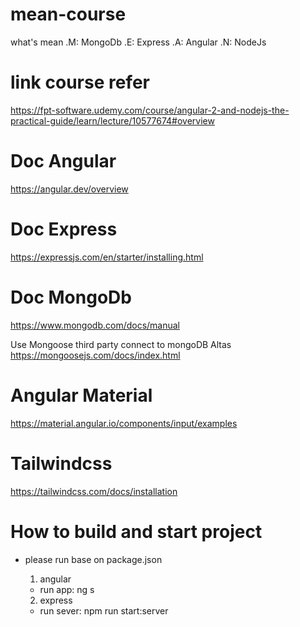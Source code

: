 # mean-course 

what's mean
  .M: MongoDb
  .E: Express
  .A: Angular
  .N: NodeJs

# link course refer 
https://fpt-software.udemy.com/course/angular-2-and-nodejs-the-practical-guide/learn/lecture/10577674#overview

# Doc Angular
https://angular.dev/overview

# Doc Express
https://expressjs.com/en/starter/installing.html

# Doc MongoDb
https://www.mongodb.com/docs/manual

Use Mongoose third party connect to mongoDB Altas
https://mongoosejs.com/docs/index.html

# Angular Material
https://material.angular.io/components/input/examples

# Tailwindcss
https://tailwindcss.com/docs/installation

# How to build and start project 
- please run base on package.json
  1. angular
   - run app: ng s
  
  2. express
   - run sever:  npm run start:server